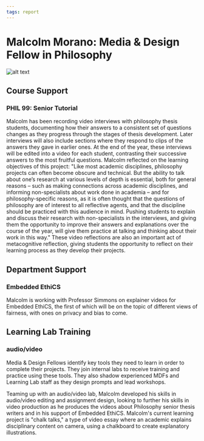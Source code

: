 ```yaml
---
tags: report
---
```


# Malcolm Morano: Media & Design Fellow in Philosophy

![alt text](https://files.slack.com/files-pri/T0HTW3H0V-F04JZCE0MJ4/malcolm-mdf-meeting.png?pub_secret=308a05058a)

## Course Support

### PHIL 99: Senior Tutorial

Malcolm has been recording video interviews with philosophy thesis students, documenting how their answers to a consistent set of questions changes as they progress through the stages of thesis development. Later interviews will also include sections where they respond to clips of the answers they gave in earlier ones. At the end of the year, these interviews will be edited into a video for each student, contrasting their successive answers to the most fruitful questions. Malcolm reflected on the learning objectives of this project: "Like most academic disciplines, philosophy projects can often become obscure and technical. But the ability to talk about one’s research at various levels of depth is essential, both for general reasons – such as making connections across academic disciplines, and informing non-specialists about work done in academia – and for philosophy-specific reasons, as it is often thought that the questions of philosophy are of interest to all reflective agents, and that the discipline should be practiced with this audience in mind. Pushing students to explain and discuss their research with non-specialists in the interviews, and giving them the opportunity to improve their answers and explanations over the course of the year, will give them practice at talking and thinking about their work in this way." These video reflections are also an important act of metacognitive reflection, giving students the opportunity to reflect on their learning process as they develop their projects.

## Department Support

### Embedded EthiCS

Malcolm is working with Professor Simmons on explainer videos for Embedded EthiCS, the first of which will be on the topic of different views of fairness, with ones on privacy and bias to come.

## Learning Lab Training

### audio/video 

Media & Design Fellows identify key tools they need to learn in order to complete their projects. They join internal labs to receive training and practice using these tools. They also shadow experienced MDFs and Learning Lab staff as they design prompts and lead workshops. 

Teaming up with an audio/video lab, Malcolm developed his skills in audio/video editing and assignment design, looking to further his skills in video production as he produces the videos about Philosophy senior thesis writers and in his support of Embedded EthiCS. Malcolm's current learning project is "chalk talks," a type of video essay where an academic explains disciplinary content on camera, using a chalkboard to create explanatory illustrations.